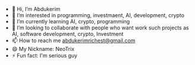 - 👋 Hi, I’m Abdukerim
- 👀 I’m interested in programming, investmaent, AI, development, crypto
- 🌱 I’m currently learning AI, crypto, programming
- 💞️ I’m looking to collaborate with people who want work such projects as AI, software development, crypto, Investment
- 📫 How to reach me abdukerimrichest@gmail.com
- 😄 My Nickname: NeoTrix
- ⚡ Fun fact: I'm serious guy

<!---
moneyman1111/moneyman1111 is a ✨ special ✨ repository because its `README.md` (this file) appears on your GitHub profile.
You can click the Preview link to take a look at your changes.
--->
